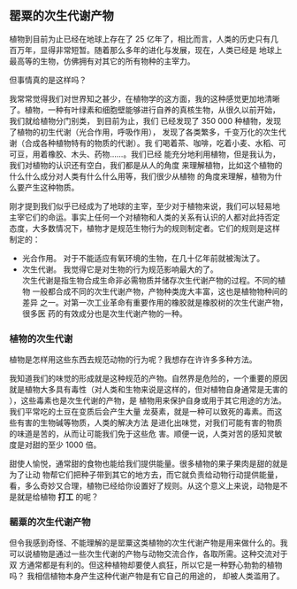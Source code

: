 ## 罂粟的次生代谢产物
植物到目前为止已经在地球上存在了 25 亿年了，相比而言，人类的历史只有几
百万年，显得非常短暂。随着那么多年的进化与发展，现在，人类已经是
地球上最高等的生物，仿佛拥有对其它的所有物种的主宰力。

但事情真的是这样吗？

我常常觉得我们对世界知之甚少，在植物学的这方面，我的这种感觉更加地清晰
了。植物，一种有叶绿素和细胞壁能够进行自养的真核生物，从很久以前开始，
我们就给植物分门别类， 到目前为止，我们
已经发现了 350 000 种植物，发现了植物的初生代谢（光合作用，呼吸作用），
发现了各类繁多，千变万化的次生代谢（合成各种植物特有的物质的代谢）。我
们喝着茶、咖啡，吃着小麦、水稻、可可豆，用着橡胶、木头、药物……。我们已经
能充分地利用植物，但是我认为，我们对植物的认识还有空白，我们都是从人的角度
来理解植物，比如这个植物的什么什么成分对人类有什么什么用等，我们很少从植物
的角度来理解，植物为什么要产生这种物质。

刚才提到我们似乎已经成为了地球的主宰，至少对于植物来说，我们可以轻易地
主宰它们的命运。事实上任何一个对植物和人类的关系有认识的人都对此持否定
态度，大多数情况下，植物才是规范生物行为的规则制定者。它们的规则是这样
制定的：

- 光合作用。
对于不能适应有氧环境的生物，在几十亿年前就被淘汰了。
- 次生代谢。
我觉得它是对生物的行为规范影响最大的了。  
次生代谢是指生物合成生命非必需物质并储存次生代谢产物的过程。不同的植物
一般都合成不同的次生代谢产物，产物种类庞大丰富，这也是植物物种间的差异
之一。对第一次工业革命有重要作用的橡胶就是橡胶树的次生代谢产物，很多医
药的有效成分也是次生代谢产物的一种。

### 植物的次生代谢
植物是怎样用这些东西去规范动物的行为呢？我想存在许许多多种方法。

我知道我们的味觉的形成就是这种规范的产物。自然界是危险的，一个重要的原因
就是植物大多具有毒性（对人类和生物来说是这样的，但对植物自身通常是无害的
），这些毒素也是次生代谢的产物，是
植物用来保护自身或用于其它用途的方法。我们平常吃的土豆在变质后会产生大量
龙葵素，就是一种可以致死的毒素。而这些有害的生物碱等物质，人类的解决方法
是进化出味觉，对我们可能有害的物质的味道是苦的，从而让可能我们免于这些危
害。顺便一说，人类对苦的感知灵敏度是对甜的至少 1000 倍。

甜使人愉悦，通常甜的食物也能给我们提供能量。很多植物的果子果肉是甜的就是
为了让动 物帮它们把种子带到其它的地方去，而它就负责给动物行动提供能量，
看，多么奇妙又合理，植物已经给你设置好了规则。从这个意义上来说，动物是不
是就是给植物 **打工** 的呢？ 

### 罂粟的次生代谢产物
但令我感到奇怪、不能理解的是罂粟这类植物的次生代谢产物是用来做什么的。我
可以说植物是通过一些次生代谢的产物与动物交流合作，各取所需。这种交流对于双
方通常都是有利的。但这种植物却要使人疯狂，所以它是一种野心勃勃的植物吗？
我相信植物本身产生这种代谢产物是有它自己的用途的， 却被人类滥用了。
